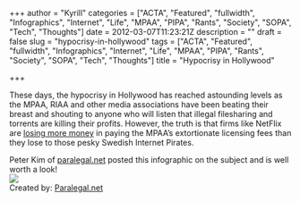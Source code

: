 +++
author = "Kyrill"
categories = ["ACTA", "Featured", "fullwidth", "Infographics", "Internet", "Life", "MPAA", "PIPA", "Rants", "Society", "SOPA", "Tech", "Thoughts"]
date = 2012-03-07T11:23:21Z
description = ""
draft = false
slug = "hypocrisy-in-hollywood"
tags = ["ACTA", "Featured", "fullwidth", "Infographics", "Internet", "Life", "MPAA", "PIPA", "Rants", "Society", "SOPA", "Tech", "Thoughts"]
title = "Hypocrisy in Hollywood"

+++


These days, the hypocrisy in Hollywood has reached astounding levels as the MPAA, RIAA and other media associations have been beating their breast and shouting to anyone who will listen that illegal filesharing and torrents are killing their profits. However, the truth is that firms like NetFlix are [losing more money](http://torrentfreak.com/mpaa-costs-hollywood-more-than-us-bittorrent-piracy-111122/) in paying the MPAA’s extortionate licensing fees than they lose to those pesky Swedish Internet Pirates.

Peter Kim of [paralegal.net](http://www.paralegal.net) posted this infographic on the subject and is well worth a look!  
![](http://www.paralegal.net/hypocrisy-in-hollywood/)  
 Created by: [Paralegal.net](http://www.paralegal.net/)


